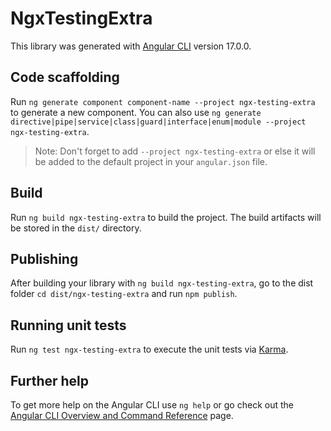 # NgxTestingExtra

This library was generated with [Angular CLI](https://github.com/angular/angular-cli) version 17.0.0.

## Code scaffolding

Run `ng generate component component-name --project ngx-testing-extra` to generate a new component. You can also use `ng generate directive|pipe|service|class|guard|interface|enum|module --project ngx-testing-extra`.
> Note: Don't forget to add `--project ngx-testing-extra` or else it will be added to the default project in your `angular.json` file. 

## Build

Run `ng build ngx-testing-extra` to build the project. The build artifacts will be stored in the `dist/` directory.

## Publishing

After building your library with `ng build ngx-testing-extra`, go to the dist folder `cd dist/ngx-testing-extra` and run `npm publish`.

## Running unit tests

Run `ng test ngx-testing-extra` to execute the unit tests via [Karma](https://karma-runner.github.io).

## Further help

To get more help on the Angular CLI use `ng help` or go check out the [Angular CLI Overview and Command Reference](https://angular.io/cli) page.
